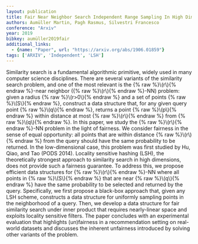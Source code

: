 ```yaml
---
layout: publication
title: Fair Near Neighbor Search Independent Range Sampling In High Dimensions
authors: Aumüller Martin, Pagh Rasmus, Silvestri Francesco
conference: "Arxiv"
year: 2019
bibkey: aumüller2019fair
additional_links:
  - {name: "Paper", url: "https://arxiv.org/abs/1906.01859"}
tags: ['ARXIV', 'Independent', 'LSH']
---
```

Similarity search is a fundamental algorithmic primitive, widely used in many computer science disciplines. There are several variants of the similarity search problem, and one of the most relevant is the \{&#37; raw &#37;\}\\(r\\)\{&#37; endraw &#37;\}-near neighbor (\{&#37; raw &#37;\}\\(r\\)\{&#37; endraw &#37;\}-NN) problem: given a radius \{&#37; raw &#37;\}\\(r>0\\)\{&#37; endraw &#37;\} and a set of points \{&#37; raw &#37;\}\\(S\\)\{&#37; endraw &#37;\}, construct a data structure that, for any given query point \{&#37; raw &#37;\}\\(q\\)\{&#37; endraw &#37;\}, returns a point \{&#37; raw &#37;\}\\(p\\)\{&#37; endraw &#37;\} within distance at most \{&#37; raw &#37;\}\\(r\\)\{&#37; endraw &#37;\} from \{&#37; raw &#37;\}\\(q\\)\{&#37; endraw &#37;\}. In this paper, we study the \{&#37; raw &#37;\}\\(r\\)\{&#37; endraw &#37;\}-NN problem in the light of fairness. We consider fairness in the sense of equal opportunity: all points that are within distance \{&#37; raw &#37;\}\\(r\\)\{&#37; endraw &#37;\} from the query should have the same probability to be returned. In the low-dimensional case, this problem was first studied by Hu, Qiao, and Tao (PODS 2014). Locality sensitive hashing (LSH), the theoretically strongest approach to similarity search in high dimensions, does not provide such a fairness guarantee. To address this, we propose efficient data structures for \{&#37; raw &#37;\}\\(r\\)\{&#37; endraw &#37;\}-NN where all points in \{&#37; raw &#37;\}\\(S\\)\{&#37; endraw &#37;\} that are near \{&#37; raw &#37;\}\\(q\\)\{&#37; endraw &#37;\} have the same probability to be selected and returned by the query. Specifically, we first propose a black-box approach that, given any LSH scheme, constructs a data structure for uniformly sampling points in the neighborhood of a query. Then, we develop a data structure for fair similarity search under inner product that requires nearly-linear space and exploits locality sensitive filters. The paper concludes with an experimental evaluation that highlights (un)fairness in a recommendation setting on real-world datasets and discusses the inherent unfairness introduced by solving other variants of the problem.
